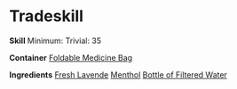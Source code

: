 <!-- TITLE: Potion Of Health -->
<!-- SUBTITLE: A vial of robust liquid that has invigorating qualities. -->
# Tradeskill 
**Skill**
Minimum: 
Trivial: 35


**Container**
[Foldable Medicine Bag](foldable-medicine-bag)

**Ingredients**
[Fresh Lavende](fresh-lavender)
[Menthol](menthol)
[Bottle of Filtered Water](bottle-of-filtered-water)
